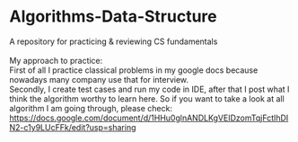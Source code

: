 # Algorithms-Data-Structure
A repository for practicing &amp; reviewing CS fundamentals</br></br>My approach to practice:</br>
First of all I practice classical problems in my google docs because nowadays many company use that for interview.</br>Secondly, I create test cases and run 
my code in IDE, after that I post what I think the algorithm worthy to learn here. So if you want to take a look at all algorithm I am
going through, please check: https://docs.google.com/document/d/1HHu0glnANDLKgVEIDzomTqjFctIhDIN2-c1y9LUcFFk/edit?usp=sharing
